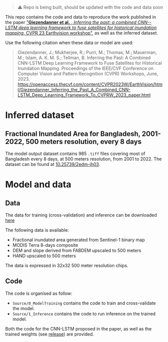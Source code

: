 > :warning: Repo is being built, should be updated with the code and data soon

This repo contains the code and data to reproduce the work published in the paper ["**Giezendanner et al.** , *Inferring the past: a combined CNN--LSTM deep learning framework to fuse satellites for historical inundation mapping*, CVPR 23 Earthvision workshop"](https://openaccess.thecvf.com/content/CVPR2023W/EarthVision/html/Giezendanner_Inferring_the_Past_A_Combined_CNN-LSTM_Deep_Learning_Framework_To_CVPRW_2023_paper.html), as well as the inferred dataset.

Use the following citation when these data or model are used:
> Giezendanner, J.; Mukherjee, R.; Purri, M.; Thomas, M.; Mauerman, M.; Islam, A. K. M. S.; Tellman, B. Inferring the Past: A Combined CNN-LSTM Deep Learning Framework to Fuse Satellites for Historical Inundation Mapping. Proceedings of the IEEE/CVF Conference on Computer Vision and Pattern Recognition (CVPR) Workshops, June, 2023. https://openaccess.thecvf.com/content/CVPR2023W/EarthVision/html/Giezendanner_Inferring_the_Past_A_Combined_CNN-LSTM_Deep_Learning_Framework_To_CVPRW_2023_paper.html

# Inferred dataset
## Fractional Inundated Area for Bangladesh, 2001-2022, 500 meters resolution, every 8 days

The model output dataset contains 985 `.tiff` files covering most of Bangladesh every 8 days, at 500 meters resolution, from 2001 to 2022.
The dataset can be found at [10.25739/2edm-jh03](https://datacommons.cyverse.org/browse/iplant/home/shared/commons_repo/curated/Giezendanner_BangladeshInundationHistory_Mai2023).


# Model and data
## Data

The data for training (cross-validation) and inference can be downloaded [here](https://data.cyverse.org/dav-anon/iplant/home/jgiezendanner/CVPR23Data)

The following data is available:
- Fractional inundated area generated from Sentinel-1 binary map
- MODIS Terra 8-days composite
- DEM and slope derived from FABDEM upscaled to 500 meters
- HAND upscaled to 500 meters

The data is expressed in 32x32 500 meter resolution chips.

## Code
The code is organised as follow:
- `Source/0_ModelTraining` contains the code to train and cross-validate the model.
- `Source/1_Inference` contains the code to run inference on the trained model.

Both the code for the CNN-LSTM proposed in the paper, as well as the trained weights (see [release](https://github.com/GieziJo/cvpr23-earthvision-CNN-LSTM-Inundation/releases/tag/v1.0.0)) are provided.
